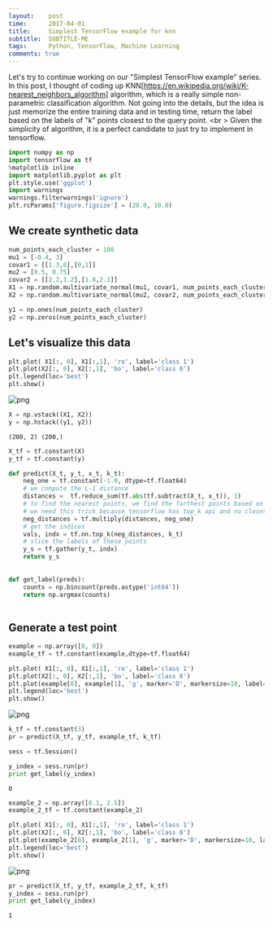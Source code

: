 ```yaml
---
layout:    post
time:      2017-04-01
title:     Simplest TensorFlow example for knn
subtitle:  SUBTITLE-ME
tags:      Python, TensorFlow, Machine Learning
comments: true
---
```

Let's try to continue working on our "Simplest TensorFlow example" series. In this post, I thought of coding up KNN[https://en.wikipedia.org/wiki/K-nearest_neighbors_algorithm] algorithm, which is a really simple non-parametric classification algorithm. Not going into the details, but the idea is just memorize the entire training data and in testing time, return the label based on the labels of "k" points closest to the query point. <br \>
Given the simplicity of algorithm, it is a perfect candidate to just try to implement in tensorflow.

```python
import numpy as np
import tensorflow as tf
%matplotlib inline
import matplotlib.pyplot as plt
plt.style.use('ggplot')
import warnings
warnings.filterwarnings('ignore')
plt.rcParams['figure.figsize'] = (20.0, 10.0)
```

## We create synthetic data 


```python
num_points_each_cluster = 100
mu1 = [-0.4, 3]
covar1 = [[1.3,0],[0,1]]
mu2 = [0.5, 0.75]
covar2 = [[2.2,1.2],[1.8,2.1]]
X1 = np.random.multivariate_normal(mu1, covar1, num_points_each_cluster)
X2 = np.random.multivariate_normal(mu2, covar2, num_points_each_cluster)
```


```python
y1 = np.ones(num_points_each_cluster)
y2 = np.zeros(num_points_each_cluster)
```

## Let's visualize this data


```python
plt.plot( X1[:, 0], X1[:,1], 'ro', label='class 1')
plt.plot(X2[:, 0], X2[:,1], 'bo', label='class 0')
plt.legend(loc='best')
plt.show()
```


![png](https://dl.dropbox.com/u/656693/jekyll_images/knn_files/knn_5_0.png)



```python
X = np.vstack((X1, X2))
y = np.hstack((y1, y2))

```

    (200, 2) (200,)



```python
X_tf = tf.constant(X)
y_tf = tf.constant(y)
```


```python
def predict(X_t, y_t, x_t, k_t):
    neg_one = tf.constant(-1.0, dtype=tf.float64)
    # we compute the L-1 distance
    distances =  tf.reduce_sum(tf.abs(tf.subtract(X_t, x_t)), 1)
    # to find the nearest points, we find the farthest points based on negative distances
    # we need this trick because tensorflow has top_k api and no closest_k or reverse=True api
    neg_distances = tf.multiply(distances, neg_one)
    # get the indices
    vals, indx = tf.nn.top_k(neg_distances, k_t)
    # slice the labels of these points
    y_s = tf.gather(y_t, indx)
    return y_s
    
    
def get_label(preds):
    counts = np.bincount(preds.astype('int64'))
    return np.argmax(counts)
    
```

## Generate a test point


```python
example = np.array([0, 0])
example_tf = tf.constant(example,dtype=tf.float64)

```


```python
plt.plot( X1[:, 0], X1[:,1], 'ro', label='class 1')
plt.plot(X2[:, 0], X2[:,1], 'bo', label='class 0')
plt.plot(example[0], example[1], 'g', marker='D', markersize=10, label='test point')
plt.legend(loc='best')
plt.show()
```


![png](https://dl.dropbox.com/u/656693/jekyll_images/knn_files/knn_11_0.png)



```python
k_tf = tf.constant(3)
pr = predict(X_tf, y_tf, example_tf, k_tf)
```


```python
sess = tf.Session()
```


```python
y_index = sess.run(pr)
print get_label(y_index)
```

    0



```python
example_2 = np.array([0.1, 2.5])
example_2_tf = tf.constant(example_2)
```


```python
plt.plot( X1[:, 0], X1[:,1], 'ro', label='class 1')
plt.plot(X2[:, 0], X2[:,1], 'bo', label='class 0')
plt.plot(example_2[0], example_2[1], 'g', marker='D', markersize=10, label='test point')
plt.legend(loc='best')
plt.show()
```


![png](https://dl.dropbox.com/u/656693/jekyll_images/knn_files/knn_16_0.png)



```python
pr = predict(X_tf, y_tf, example_2_tf, k_tf)
y_index = sess.run(pr)
print get_label(y_index)
```

    1



```python

```
